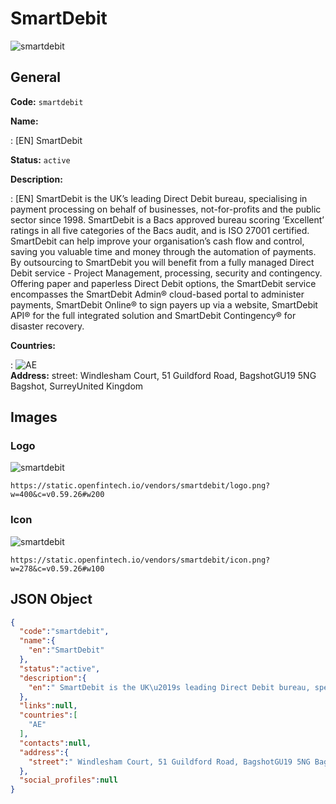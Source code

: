 
# SmartDebit 
![smartdebit](https://static.openfintech.io/vendors/smartdebit/logo.png?w=400&c=v0.59.26#w200)  

## General 
 
**Code:** `smartdebit` 
 
**Name:** 
 
:	[EN] SmartDebit 
 
**Status:** `active` 
 
**Description:** 
 
: [EN]  SmartDebit is the UK’s leading Direct Debit bureau, specialising in payment processing on behalf of businesses, not-for-profits and the public sector since 1998. SmartDebit is a Bacs approved bureau scoring ‘Excellent’ ratings in all five categories of the Bacs audit, and is ISO 27001 certified.  SmartDebit can help improve your organisation’s cash flow and control, saving you valuable time and money through the automation of payments. By outsourcing to SmartDebit you will benefit from a fully managed Direct Debit service - Project Management, processing, security and contingency.  Offering paper and paperless Direct Debit options, the SmartDebit service encompasses the SmartDebit Admin® cloud-based portal to administer payments, SmartDebit Online® to sign payers up via a website, SmartDebit API® for the full integrated solution and SmartDebit Contingency® for disaster recovery.   
 
 
**Countries:** 
 
:	![AE](https://cdnjs.cloudflare.com/ajax/libs/flag-icon-css/3.3.0/flags/4x3/ae.svg#w24)  
**Address:** 
street:  Windlesham Court, 51 Guildford Road, BagshotGU19 5NG Bagshot, SurreyUnited Kingdom  

## Images 

### Logo 
 
![smartdebit](https://static.openfintech.io/vendors/smartdebit/logo.png?w=400&c=v0.59.26#w200)  

```
https://static.openfintech.io/vendors/smartdebit/logo.png?w=400&c=v0.59.26#w200
```  

### Icon 
 
![smartdebit](https://static.openfintech.io/vendors/smartdebit/icon.png?w=278&c=v0.59.26#w100)  

```
https://static.openfintech.io/vendors/smartdebit/icon.png?w=278&c=v0.59.26#w100
```  

## JSON Object 

```json
{
  "code":"smartdebit",
  "name":{
    "en":"SmartDebit"
  },
  "status":"active",
  "description":{
    "en":" SmartDebit is the UK\u2019s leading Direct Debit bureau, specialising in payment processing on behalf of businesses, not-for-profits and the public sector since 1998. SmartDebit is a Bacs approved bureau scoring \u2018Excellent\u2019 ratings in all five categories of the Bacs audit, and is ISO 27001 certified.\u00a0 SmartDebit can help improve your organisation\u2019s cash flow and control, saving you valuable time and money through the automation of payments. By outsourcing to SmartDebit you will benefit from a fully managed Direct Debit service - Project Management, processing, security and contingency.\u00a0 Offering paper and paperless Direct Debit options, the SmartDebit service encompasses the SmartDebit Admin\u00ae cloud-based portal to administer payments, SmartDebit Online\u00ae to sign payers up via a website, SmartDebit API\u00ae for the full integrated solution and SmartDebit Contingency\u00ae for disaster recovery.\u00a0 "
  },
  "links":null,
  "countries":[
    "AE"
  ],
  "contacts":null,
  "address":{
    "street":" Windlesham Court, 51 Guildford Road, BagshotGU19 5NG Bagshot, SurreyUnited Kingdom "
  },
  "social_profiles":null
}
```  
